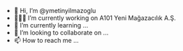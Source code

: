 - 👋 Hi, I’m @ymetinyilmazoglu
- 👨🏽‍💻 I’m currently working on A101 Yeni Mağazacılık A.Ş.
- 🌱 I’m currently learning ...
- 💞️ I’m looking to collaborate on ...
- 📫 How to reach me ...

<!---
ymetinyilmazoglu/ymetinyilmazoglu is a ✨ special ✨ repository because its `README.md` (this file) appears on your GitHub profile.
You can click the Preview link to take a look at your changes.
--->
